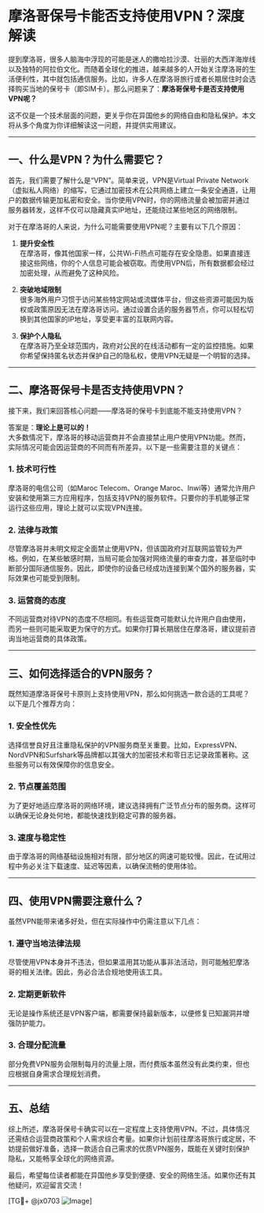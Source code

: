 # 摩洛哥保号卡能否支持使用VPN？深度解读

提到摩洛哥，很多人脑海中浮现的可能是迷人的撒哈拉沙漠、壮丽的大西洋海岸线以及独特的阿拉伯文化。而随着全球化的推进，越来越多的人开始关注摩洛哥的生活便利性，其中就包括通信服务。比如，许多人在摩洛哥旅行或者长期居住时会选择购买当地的保号卡（即SIM卡）。那么问题来了：**摩洛哥保号卡是否支持使用VPN呢？**

这不仅是一个技术层面的问题，更关乎你在异国他乡的网络自由和隐私保护。本文将从多个角度为你详细解读这一问题，并提供实用建议。

---

## 一、什么是VPN？为什么需要它？

首先，我们需要了解什么是“VPN”。简单来说，VPN是Virtual Private Network（虚拟私人网络）的缩写，它通过加密技术在公共网络上建立一条安全通道，让用户的数据传输更加私密和安全。当你使用VPN时，你的网络流量会被加密并通过服务器转发，这样不仅可以隐藏真实IP地址，还能绕过某些地区的网络限制。

对于在摩洛哥的人来说，为什么可能需要使用VPN呢？主要有以下几个原因：

1. **提升安全性**  
   在摩洛哥，像其他国家一样，公共Wi-Fi热点可能存在安全隐患。如果直接连接这些网络，你的个人信息可能会被窃取。而使用VPN后，所有数据都会经过加密处理，从而避免了这种风险。

2. **突破地域限制**  
   很多海外用户习惯于访问某些特定网站或流媒体平台，但这些资源可能因为版权或政策原因无法在摩洛哥访问。通过设置合适的服务器节点，你可以轻松切换到其他国家的IP地址，享受更丰富的互联网内容。

3. **保护个人隐私**  
   在摩洛哥乃至全球范围内，政府对公民的在线活动都有一定的监控措施。如果你希望保持匿名状态并保护自己的隐私权，使用VPN无疑是一个明智的选择。

---

## 二、摩洛哥保号卡是否支持使用VPN？

接下来，我们来回答核心问题——摩洛哥的保号卡到底能不能支持使用VPN？

答案是：**理论上是可以的！**  
大多数情况下，摩洛哥的移动运营商并不会直接禁止用户使用VPN功能。然而，实际情况可能会因运营商的不同而有所差异。以下是一些需要注意的关键点：

### 1. **技术可行性**
摩洛哥的电信公司（如Maroc Telecom、Orange Maroc、Inwi等）通常允许用户安装和使用第三方应用程序，包括支持VPN的服务软件。只要你的手机能够正常运行这些应用，理论上就可以实现VPN连接。

### 2. **法律与政策**
尽管摩洛哥并未明文规定全面禁止使用VPN，但该国政府对互联网监管较为严格。例如，在某些敏感时期，当局可能会加强对网络流量的审查力度，甚至临时中断部分国际通信服务。因此，即使你的设备已经成功连接到某个国外的服务器，实际效果也可能受到限制。

### 3. **运营商的态度**
不同运营商对待VPN的态度不尽相同。有些运营商可能默认允许用户自由使用，而另一些则可能采取更为保守的方式。如果你打算长期居住在摩洛哥，建议提前咨询当地运营商的具体政策。

---

## 三、如何选择适合的VPN服务？

既然知道摩洛哥保号卡原则上支持使用VPN，那么如何挑选一款合适的工具呢？以下是几个推荐方向：

### 1. **安全性优先**
选择信誉良好且注重隐私保护的VPN服务商至关重要。比如，ExpressVPN、NordVPN和Surfshark等品牌都以其强大的加密技术和零日志记录政策著称。这些服务可以有效保障你的信息安全。

### 2. **节点覆盖范围**
为了更好地适应摩洛哥的网络环境，建议选择拥有广泛节点分布的服务商。这样可以确保无论身处何地，都能快速找到稳定可靠的服务器。

### 3. **速度与稳定性**
由于摩洛哥的网络基础设施相对有限，部分地区的网速可能较慢。因此，在试用过程中务必关注下载速度、延迟等因素，以确保流畅的使用体验。

---

## 四、使用VPN需要注意什么？

虽然VPN能带来诸多好处，但在实际操作中仍需注意以下几点：

### 1. **遵守当地法律法规**
尽管使用VPN本身并不违法，但如果滥用其功能从事非法活动，则可能触犯摩洛哥的相关法律。因此，务必合法合规地使用该工具。

### 2. **定期更新软件**
无论是操作系统还是VPN客户端，都需要保持最新版本，以便修复已知漏洞并增强防护能力。

### 3. **合理分配流量**
部分免费VPN服务会限制每月的流量上限，而付费版本虽然没有此类约束，但也应根据自身需求合理规划消费。

---

## 五、总结

综上所述，摩洛哥保号卡确实可以在一定程度上支持使用VPN。不过，具体情况还需结合运营商政策和个人需求综合考量。如果你计划前往摩洛哥旅行或定居，不妨提前做好准备，选择一款适合自己需求的优质VPN服务，既能在关键时刻保护隐私，又能畅享全球化的网络资源。

最后，希望每位读者都能在异国他乡享受到便捷、安全的网络生活。如果你还有其他疑问，欢迎留言交流！

[TG💪+ @jx0703 ![Image](https://github.com/user-attachments/assets/dbca1d08-cadb-493c-b0ec-ad6f7a83f270)]
